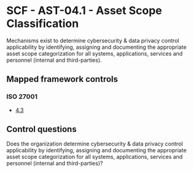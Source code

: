# SCF - AST-04.1 - Asset Scope Classification
Mechanisms exist to determine cybersecurity & data privacy control applicability by identifying, assigning and documenting the appropriate asset scope categorization for all systems, applications, services and personnel (internal and third-parties).
## Mapped framework controls
### ISO 27001
- [4.3](../iso27001/4.md#43)
  
## Control questions
Does the organization determine cybersecurity & data privacy control applicability by identifying, assigning and documenting the appropriate asset scope categorization for all systems, applications, services and personnel (internal and third-parties)?
  